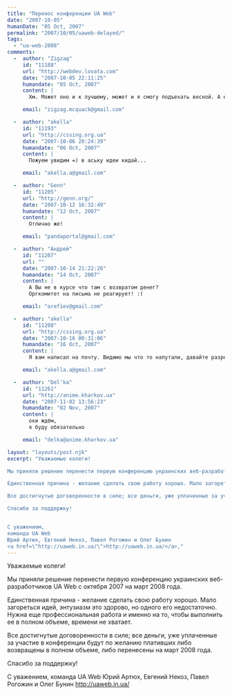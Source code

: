 ```yaml
---
title: "Перенос конференции UA Web"
date: "2007-10-05"
humanDate: "05 Oct, 2007"
permalink: "2007/10/05/uaweb-delayed/"
tags: 
  - "ua-web-2008"
comments: 
  -  author: "Zigzag"
     id: "11188"
     url: "http://webdev.lovata.com"
     date: "2007-10-05 22:11:25"
     humandate: "05 Oct, 2007"
     content: | 
       Хм. Может оно и к лучшему, может и я смогу подъехать весной. А если у меня напишется доклад к тому времени, найдется местечко? =)

     email: "zigzag.mcquack@gmail.com"

  -  author: "akella"
     id: "11193"
     url: "http://cssing.org.ua"
     date: "2007-10-06 20:24:39"
     humandate: "06 Oct, 2007"
     content: | 
       Пожуем увидим =) в аську идеи кидай...

     email: "akella.a@gmail.com"

  -  author: "Genn"
     id: "11205"
     url: "http://genn.org/"
     date: "2007-10-12 16:32:49"
     humandate: "12 Oct, 2007"
     content: | 
       Отлично же!

     email: "pandaportal@gmail.com"

  -  author: "Андрей"
     id: "11207"
     url: ""
     date: "2007-10-14 21:22:26"
     humandate: "14 Oct, 2007"
     content: | 
       А Вы не в курсе что там с возвратом денег?
       Оргкомитет на письма не реагирует! :(

     email: "arefiev@gmail.com"

  -  author: "akella"
     id: "11208"
     url: "http://cssing.org.ua"
     date: "2007-10-16 00:31:06"
     humandate: "16 Oct, 2007"
     content: | 
       Я вам написал на почту. Видимо мы что то напутали, давайте разрешим этот вопрос. Надеюсь вы понимаете что нажиться на наших посетителях таким образом - это последнее чего мы хотим

     email: "akella.a@gmail.com"

  -  author: "Del'ka"
     id: "11261"
     url: "http://anime.kharkov.ua"
     date: "2007-11-02 13:56:23"
     humandate: "02 Nov, 2007"
     content: | 
       оки ждём,
       я буду обязательно

     email: "delka@anime.kharkov.ua"

layout: "layouts/post.njk"
excerpt: "Уважаемые колеги!

Мы приняли решение перенести первую конференцию украинских веб-разработчиков UA Web с октября 2007 на март 2008 года.

Единственная причина - желание сделать свою работу хорошо. Мало загореться идей, энтузиазм это здорово, но одного его недостаточно. Нужна еще профессиональная работа и именно на то, чтобы выполнить ее в полном объеме, времени не хватает.

Все достигнутые договоренности в силе; все деньги, уже уплаченные за участие в конференции будут по желанию плативших либо возвращены в полном объеме, либо перенесены на март 2008 года.

Спасибо за поддержку!


С уважением,
команда UA Web
Юрий Артюх, Евгений Некоз, Павел Рогожин и Олег Бунин
<a href=\"http://uaweb.in.ua/\">http://uaweb.in.ua/</a>,"
---
```


Уважаемые колеги!

Мы приняли решение перенести первую конференцию украинских веб-разработчиков UA Web с октября 2007 на март 2008 года.

Единственная причина - желание сделать свою работу хорошо. Мало загореться идей, энтузиазм это здорово, но одного его недостаточно. Нужна еще профессиональная работа и именно на то, чтобы выполнить ее в полном объеме, времени не хватает.

Все достигнутые договоренности в силе; все деньги, уже уплаченные за участие в конференции будут по желанию плативших либо возвращены в полном объеме, либо перенесены на март 2008 года.

Спасибо за поддержку!


С уважением,
команда UA Web
Юрий Артюх, Евгений Некоз, Павел Рогожин и Олег Бунин
<a href="http://uaweb.in.ua/">http://uaweb.in.ua/</a>
